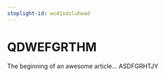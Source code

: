```yaml
---
stoplight-id: wc41sdzluhwad
---
```


# QDWEFGRTHM

The beginning of an awesome article...
ASDFGRHTJY